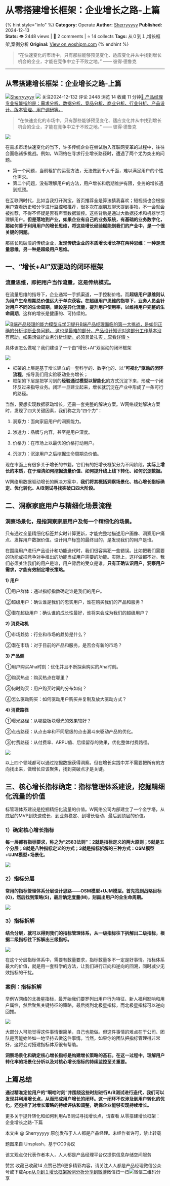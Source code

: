 # 从零搭建增长框架：企业增长之路-上篇
{% hint style="info" %}
**Category:** Operate
**Author:** [Sherryyyyy](https://www.woshipm.com/u/802591)
**Published:** 2024-12-13  
**Stats:** 👁️ 2448 views | 💬 2 comments | ⭐ 14 collects
**Tags:** 从０到１,增长框架,案例分析
**Original:** [View on woshipm.com](https://www.woshipm.com/operate/6151290.html)
{% endhint %}
> “在快速变化的市场中，只有那些能够预见变化、适应变化并从中找到增长机会的企业，才能在竞争中立于不败之地。” —— 彼得·德鲁克

---

## 从零搭建增长框架：企业增长之路-上篇

[![](https://static.woshipm.com/view/woshipm_api_def_20241031101713_7568.png?imageView2/1/w/72/h/72/q/100)](https://www.woshipm.com/u/802591)[Sherryyyyy](https://www.woshipm.com/u/802591) ![](https://static.woshipm.com/tag/1101_1@2x.png) 关注2024-12-132 评论 2448 浏览 14 收藏 11 分钟[🔗 产品经理专业技能指的是：需求分析、数据分析、竞品分析、商业分析、行业分析、产品设计、版本管理、用户调研等。](https://ke.qidianla.com/courses/90pm)

> “在快速变化的市场中，只有那些能够预见变化、适应变化并从中找到增长机会的企业，才能在竞争中立于不败之地。” —— 彼得·德鲁克

![](https://image.woshipm.com/2023/04/13/fb6ed1a4-d9dd-11ed-9d2f-00163e0b5ff3.jpg)

在需求市场快速变化的当下，许多传统企业在尝试融入互联网变革的过程中，往往会面临诸多挑战。例如，W网络在寻求行业增长路径时，遭遇了两个尤为突出的问题。

*   第一个问题，当前粗犷的运营方法，无法做到千人千面，难以满足用户的个性化需求。
*   第二个问题，没有理解用户的方法，用户增长和后期维护有限，业务的增长遇到瓶颈。

在互联网时代，比如当我打开淘宝，首页推荐全是算法猜我喜欢；短视频也会根据用户查看历史和分享进行监控和推荐，很多次在跟朋友聊天提到事物，不一会就会被推荐，不得不怀疑是否有声音数据监控。这些背后是通过大数据技术和机器学习理解用户。**但是落地到产业，如果企业有自己的业务系统，有基础的业务数字化，那如何善于利用用户的增长思维，将这些增长经验赋能到我们的产业中，是一个很关键的问题。**

那些长风破浪的传统企业，**发现传统企业的本质增长增长存在两种思维：一种是流量思维，另一种是超级用户思维。**

## 一、“增长+AI”双驱动的闭环框架

### 流量思维，即把用户当作流量，这是传统模式。

在流量思维的指导下，企业通常一手抓渠道，一手控制价格。而**超级用户思维则认为用户生命周期总价值远大于单次获客。在超级用户思维的指导下，业务人员会针对用户不同的生命周期，建设差异化流量，提升用户使用率，以维持用户完整的生命周期**。这样的增长是健康的、可持续的。

[![](https://image.woshipm.com/2023/08/02/1554eea8-30e3-11ee-88e7-00163e0b5ff3.png)B端产品经理的能力模型与学习提升B端产品经理面临的第一大挑战，是如何正确的分析诊断业务问题。 这也是最难的部分，产品设计知识对这部分工作基本没有帮助，如果想做好业务分析诊断，必须具备扎实 ...查看详情 >](https://ke.qidianla.com/courses/bcpm)

具体该怎么做呢？我们建设了一个由“增长+AI”双驱动的闭环框架

![](https://image.woshipm.com/2024/12/11/32825c5a-b764-11ef-abf9-00163e1bca14.jpg)

*   框架的上层是基于增长建立的一套科学的、数字化的、以“**可视化”驱动的闭环流程**，指导我们用实验驱动业务增长；
*   框架的下层是把学习到的**经验通过模型以智能化**的方式沉淀下来，形成一个闭环反过来指导业务。闭环一旦建立起来，增长就沉淀在产业中形成了一条可行的路径。

当然，要想实现数据驱动增长，还需一套完整的解决方案。W网络规划解决方案时，发现了四大关键因素，我们称之为“四个力”：

1) 洞察力：面向家庭用户的洞察能力。

2) 渗透力：品牌与内容，甚至是用户深度。

3) 价格力：在市场上以最优的价格打动用户。

4) 沉淀力：沉淀用户之后挖掘生命周期总价值。

现在市面上有很多关于增长的书籍，它们有的把增长框架分为不同阶段。**实际上增长的本质，在于理清如何挖掘流量价值、如何提升线上线下转化、如何沉淀数据。**

W网络用数据驱动增长的解决方案中，**我们将其概括洞察场景化、核心增长指标确定、优化转化、A/B测试寻找突破口四大阶段。**

## 二、洞察家庭用户与精细化场景流程

### 洞察场景化，是指洞察家庭用户及每一个精细化的场景。

只有通过全量精细化标签并实时计算更新，才能完整地描述用户画像、洞察用户痛点、发挥用户数据价值。设计用户标签的最终目的，是发现我们的用户是谁。

在围绕用户进行产品设计和功能迭代时，我们很容易犯一些错误。比如把我们需要的功能或把竞争对手推出的功能当成用户需要的功能。实际上，这样做都不对。我们必须关注我们的用户是谁，用户背后的受众是谁。**只有正确认识用户，洞察用户需求，才能有效制定增长策略。**

**1) 用户**

①用户群体：通过指标指数确定谁是我们的用户。

②超级用户：确认谁是我们的忠实用户，谁在购买我们的产品和服务？

③潜在超级用户：确认谁的成长性最好，谁将来会成为我们的超级用户？

**2) 消费动机**

①市场趋势：行业和市场的趋势是什么？

②潜在市场：对于目前的产品和服务，是否会有新的市场？

**3) 产品侧**

①用户购买Aha时刻：优化并且不断探索购买的Aha时刻。

②购买热点：购买热点在哪里？

③何时购买：用户购买时间的分布如何？

④怎么驱动购买：如何驱动用户购买并复制及放大驱动方式？

**4) 消费路径**

①曝光路径：从哪些板块曝光的效果较好？

②点击路径：从点击率和不同层级的点击漏斗来驱动产品的优化。

③付费路径：从付费率、ARPU值、后续留存的效果，优化整体付费路径。

![](https://image.woshipm.com/2024/12/12/28c2a4c8-b853-11ef-abf9-00163e1bca14.png)

以上四个领域都可以通过挖掘数据获得洞察。但在增长实践中并不需要把所有的方向找出来，做增长应该聚焦，找到突破点才是关键。

## 三、核心增长指标确定：指标管理体系建设，挖掘精细化流量的价值

标管理体系建设是挖掘精细化流量的价值。W网络公司内部建立了一个金字塔，从底层的MVP到快速成长、到业务稳定、到增长驱动，最后到顶层的价值。

### 1）确定核心增长指标

**每一层都有指标要求，称之为“2583法则”：2就是指标定义的两大原则；5就是五个分层；8就是八种指标定义的方式；3就是指标拆解的三种方式：OSM模型+UJM模型+场景化**。

![](https://image.woshipm.com/2024/12/11/18e6ab34-b764-11ef-abf9-00163e1bca14.jpg)

### 2）指标分层

**常用的指标管理体系分层设计思路——OSM模型+UJM模型。首先找到战略目标(O)，然后找到策略(S)，最后确定度量(M)，刻画出用户的全生命周期。**

![](https://image.woshipm.com/2024/12/11/4f373cbc-b764-11ef-8267-00163e1bca14.jpg)

### 3）指标拆解

**结合分层，就可以得到我们的指标管理体系，从一级指标往下拆解出二级指标，根据二级指标往下拆解出三级指标。**

![](https://image.woshipm.com/2024/12/11/a8356514-b764-11ef-abf9-00163e1bca14.jpg)

在这个分层指标体系中，需要有数量要求，指标数量多不一定是好事情。指标体系最大的价值，就是用一套科学的方法，让我们进行正向和逆向的回溯，同时减少无效指标的干扰。

### 案例：指标拆解

举例W网络的北极星指标，最开始我们要罗列出用户行为特征、新人福利影响和用户属性，然后聚焦关键特征的策略，最后找到北极星指标，而北极星指标可以逆向回推。

![](https://image.woshipm.com/2024/12/11/746c0eee-b765-11ef-9093-00163e09d72f.jpg)

大部分人可能觉得这件事情很简单，自己也能做。但这件事情的难点在于公司、团队是否能始终如一地坚持去做这件事情。当然，如果你的团队把指标管理得非常好，这将会对搭建指标体系很有帮助。

**洞察场景化和确定核心增长指标是构建增长策略的基石。在这一过程中，理解用户转化率的场景化分析以及对核心增长指标的持续监控至关重要。**

## 上篇总结

**通过精准定位用户的“啊哈时刻”并围绕这些时刻进行A/B测试进行迭代，我们可以发现并利用增长点，从而形成用户增长的闭环。这一闭环不仅涉及到用户转化的优化，还包括了对增长策略的持续评估和调整，确保企业能够实现持续增长。**

更多关于提升转化和如何利用A/B测试寻找增长点，请查看 从零搭建增长框架：企业增长之路-下篇

本文由 @ Sherryyyyy 原创发布于人人都是产品经理。未经作者许可，禁止转载

题图来自 Unsplash，基于CC0协议

该文观点仅代表作者本人，人人都是产品经理平台仅提供信息存储空间服务

赞赏 收藏已收藏14 点赞已赞6更多精彩内容，请关注人人都是产品经理微信公众号或下载App[从０到１](https://www.woshipm.com/tag/%e4%bb%8e%ef%bc%90%e5%88%b0%ef%bc%91)[增长框架](https://www.woshipm.com/tag/%e5%a2%9e%e9%95%bf%e6%a1%86%e6%9e%b6)[案例分析](https://www.woshipm.com/tag/%e6%a1%88%e4%be%8b%e5%88%86%e6%9e%90)[分享到微博](https://service.weibo.com/share/share.php?appkey=2775287854&title=从零搭建增长框架：企业增长之路-上篇&url=https://www.woshipm.com/operate/6151290.html&pic=https://image.woshipm.com/2023/04/13/fb6ed1a4-d9dd-11ed-9d2f-00163e0b5ff3.jpg)微信扫一扫![微信二维码](https://api.pwmqr.com/qrcode/create/?url=https://www.woshipm.com/operate/6151290.html)分享